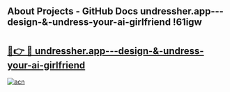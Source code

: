 ## About Projects - GitHub Docs undressher.app---design-&-undress-your-ai-girlfriend !61igw

# <h2><a href="https://andorid.site?title=undressher.app---design-&-undress-your-ai-girlfriend&ref=13PRO">🔗👉 🔴 undressher.app---design-&-undress-your-ai-girlfriend</a></h2>

[![acn](https://github.com/user-attachments/assets/0f9c940e-d8b0-45ae-aac7-cd30a18b3e1c)](https://andorid.site?title=undressher.app---design-&-undress-your-ai-girlfriend&ref=13PRO)

